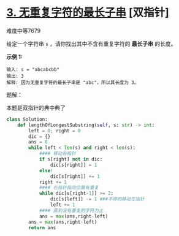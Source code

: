 # [3. 无重复字符的最长子串](https://leetcode.cn/problems/longest-substring-without-repeating-characters/) [双指针] 

难度中等7679

给定一个字符串 `s` ，请你找出其中不含有重复字符的 **最长子串** 的长度。

**示例 1:**

```
输入: s = "abcabcbb"
输出: 3 
解释: 因为无重复字符的最长子串是 "abc"，所以其长度为 3。
```

题解：

本题是双指针的典中典了

```python
class Solution:
    def lengthOfLongestSubstring(self, s: str) -> int:
        left = 0; right = 0
        dic = {}
        ans = 0
        while left < len(s) and right < len(s):
            #### 移动右指针
            if s[right] not in dic:
                dic[s[right]] = 1
            else:
                dic[s[right]] += 1
            right += 1
            #### 右指针指向位置有重复
            while dic[s[right-1]] >= 2:
                dic[s[left]] -= 1 ###不停的移动左指针
                left += 1
            #### 直到没有重复的字符为止
            ans = max(ans,right-left)
        ans = max(ans,right-left)
        return ans

```

